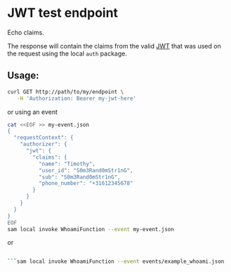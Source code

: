 # JWT test endpoint
Echo claims.

The response will contain the claims from the valid [JWT](https://jwt.io/) that was used on the request using the local `auth` package.

## Usage:
```bash
curl GET http://path/to/my/endpoint \
   -H 'Authorization: Bearer my-jwt-here'
```
or using an event
```bash
cat <<EOF >> my-event.json
{
  "requestContext": {
    "authorizer": {
      "jwt": {
        "claims": {
          "name": "Timothy",
          "user_id": "S0m3Rand0mStr1nG",
          "sub": "S0m3Rand0mStr1nG",
          "phone_number": "+31612345678"
        }
      }
    }
  }
}
EOF
sam local invoke WhoamiFunction --event my-event.json
```
or
```bash

```sam local invoke WhoamiFunction --event events/example_whoami.json